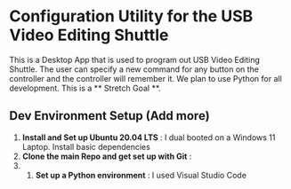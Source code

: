 # Configuration Utility for the USB Video Editing Shuttle

This is a Desktop App that is used to program out USB Video Editing Shuttle. The user can specify a new command for any button on the controller and the controller will remember it. We plan to use Python for all development. This is a ** Stretch Goal **.

## Dev Environment Setup (Add more)

1. **Install and Set up Ubuntu 20.04 LTS** : I dual booted on a Windows 11 Laptop. Install basic dependencies
2. **Clone the main Repo and get set up with Git** :
3. 1. **Set up a Python environment** : I used Visual Studio Code
